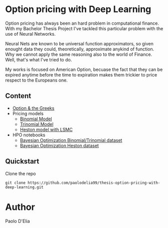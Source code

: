 # Option pricing with Deep Learning

Option pricing has always been an hard problem in computational finance. With 
my Bachelor Thesis Project I've tackled this particular problem with the use of 
Neural Networks. 

Neural Nets are known to be universal function approximators, so given enought data
they could, theoretically, approximate anykind of function. Why we cannot apply the same reasoning 
also to the world of Finance. Well, that's what I've tried to do.

My works is focused on American Option, becuase the fact that they can be expired
anytime before the time to expiration makes them trickier to price respect to the Europeans one.

## Content

- [Option & the Greeks](notebooks/Options.ipynb)
- Pricing models
  - [Binomial Model](pricing_models/bomp.py)
  - [Trinomial Model](pricing_models/trinomial_tree.py)
  - [Heston model with LSMC](notebooks/tff-lsmc-option-generator-heston-calls.ipynb)
- HPO notebooks
  - [Bayesian Optimization Binomial/Trinomial dataset](notebooks/AX-HPO-binomial-trinomial.ipynb)
  - [Bayesian Optimization Heston dataset](notebooks/AX-HPO-heston.ipynb)

## Quickstart

Clone the repo

    git clone https://github.com/paolodelia99/thesis-option-pricing-with-deep-learning.git



# Author 

Paolo D'Elia
